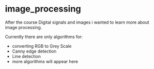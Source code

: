 # image_processing
After the course Digital signals and images i wanted to learn more about image processing.

Currently there are only algorithms for:
* converting RGB to Grey Scale
* Canny edge detection
* Line detection
* more algorithms will appear here




